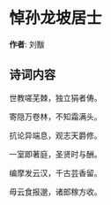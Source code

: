 # 悼孙龙坡居士

**作者**: 刘黻

## 诗词内容

世教嗟芜棘，独立狷者俦。

寄隠万卷林，不知霜满头。

抗论异端息，观志天爵修。

一室即著庭，圣贤时与酬。

编摩发云汉，千古芸香留。

毋云食报邈，诸郎稼方收。

